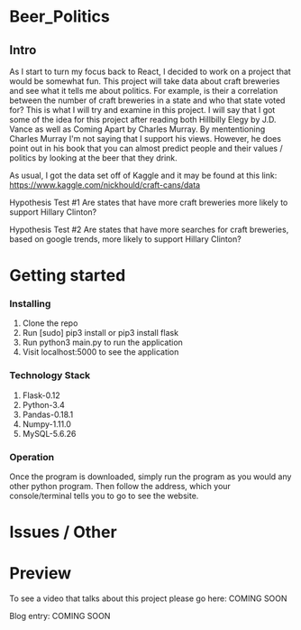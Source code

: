 # Beer_Politics
## Intro

As I start to turn my focus back to React, I decided to work on a project that would be somewhat fun. This project will take data about craft breweries and see what it tells me about politics. For example, is their a correlation between the number of craft breweries in a state and who that state voted for? This is what I will try and examine in this project. I will say that I got some of the idea for this project after reading both Hillbilly Elegy by J.D. Vance as well as Coming Apart by Charles Murray. By mententioning Charles Murray I'm not saying that I support his views. However, he does point out in his book that you can almost predict people and their values / politics by looking at the beer that they drink. 

As usual, I got the data set off of Kaggle and it may be found at this link: https://www.kaggle.com/nickhould/craft-cans/data

Hypothesis Test #1 
Are states that have more craft breweries more likely to support Hillary Clinton?

Hypothesis Test #2
Are states that have more searches for craft breweries, based on google trends, more 
likely to support Hillary Clinton? 



# Getting started
### Installing

1. Clone the repo
2. Run [sudo] pip3 install or pip3 install flask
3. Run python3 main.py to run the application
6. Visit localhost:5000 to see the application

### Technology Stack

1. Flask-0.12
2. Python-3.4
3. Pandas-0.18.1
4. Numpy-1.11.0
5. MySQL-5.6.26

### Operation

Once the program is downloaded, simply run the program as you would any other python program.
Then follow the address, which your console/terminal tells you to go to see the
website.

# Issues / Other



# Preview

To see a video that talks about this project please go here: COMING SOON

Blog entry: COMING SOON
